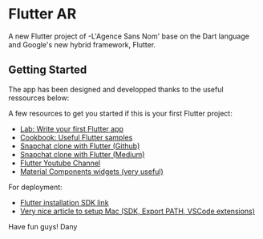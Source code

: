 # Flutter AR 

A new Flutter project of -L'Agence Sans Nom' base on the Dart language and Google's new hybrid framework, Flutter.

## Getting Started

The app has been designed and developped thanks to the useful ressources below:

A few resources to get you started if this is your first Flutter project:

- [Lab: Write your first Flutter app](https://flutter.dev/docs/get-started/codelab)
- [Cookbook: Useful Flutter samples](https://flutter.dev/docs/cookbook)
- [Snapchat clone with Flutter (Github)](https://github.com/jondelga/flutter_snapchat)
- [Snapchat clone with Flutter (Medium)](https://medium.com/@kr1uz/building-a-snapchat-like-interface-in-flutter-aafb7e59c8a5)
- [Flutter Youtube Channel](https://www.youtube.com/channel/UCwXdFgeE9KYzlDdR7TG9cMw)
- [Material Components widgets (very useful)](https://flutter.dev/docs/development/ui/widgets/material)


For deployment:
- [Flutter installation SDK link](https://flutter.dev/docs/get-started/install)
- [Very nice article to setup Mac (SDK, Export PATH, VSCode extensions)](https://medium.com/mindorks/flutter-getting-started-with-vscode-setup-for-mac-9c8fdef98962)

Have fun guys!
Dany
